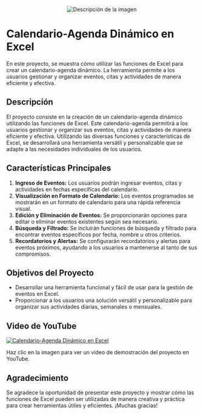 <p align="center">
  <img src="" alt="Descripción de la imagen">
</p>


# Calendario-Agenda Dinámico en Excel

En este proyecto, se muestra cómo utilizar las funciones de Excel para crear un calendario-agenda dinámico. La herramienta permite a los usuarios gestionar y organizar eventos, citas y actividades de manera eficiente y efectiva. 

## Descripción

El proyecto consiste en la creación de un calendario-agenda dinámico utilizando las funciones de Excel. Este calendario-agenda permitirá a los usuarios gestionar y organizar sus eventos, citas y actividades de manera eficiente y efectiva. Utilizando las diversas funciones y características de Excel, se desarrollará una herramienta versátil y personalizable que se adapte a las necesidades individuales de los usuarios.

## Características Principales

1. **Ingreso de Eventos:** Los usuarios podrán ingresar eventos, citas y actividades en fechas específicas del calendario.
2. **Visualización en Formato de Calendario:** Los eventos programados se mostrarán en un formato de calendario para una rápida referencia visual.
3. **Edición y Eliminación de Eventos:** Se proporcionarán opciones para editar o eliminar eventos existentes según sea necesario.
4. **Búsqueda y Filtrado:** Se incluirán funciones de búsqueda y filtrado para encontrar eventos específicos por fecha, nombre u otros criterios.
5. **Recordatorios y Alertas:** Se configurarán recordatorios y alertas para eventos próximos, ayudando a los usuarios a mantenerse al tanto de sus compromisos.

## Objetivos del Proyecto

- Desarrollar una herramienta funcional y fácil de usar para la gestión de eventos en Excel.
- Proporcionar a los usuarios una solución versátil y personalizable para organizar sus actividades diarias, semanales o mensuales.

## Video de YouTube

[![Calendario-Agenda Dinámico en Excel](https://img.youtube.com/vi/QezYWdPjJ0A/0.jpg)](https://youtu.be/QezYWdPjJ0A)


Haz clic en la imagen para ver un video de demostración del proyecto en YouTube.

## Agradecimiento

Se agradece la oportunidad de presentar este proyecto y mostrar cómo las funciones de Excel pueden ser utilizadas de manera creativa y práctica para crear herramientas útiles y eficientes. ¡Muchas gracias!

